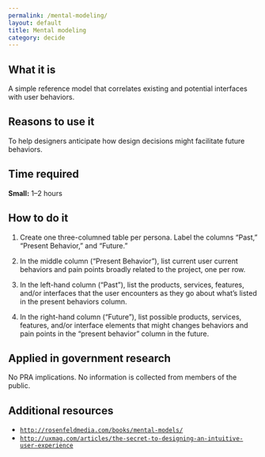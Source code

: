 ```yaml
---
permalink: /mental-modeling/
layout: default
title: Mental modeling
category: decide
---
```


## What it is

A simple reference model that correlates existing and potential interfaces with user behaviors.

## Reasons to use it

To help designers anticipate how design decisions might facilitate future behaviors.

## Time required

**Small:** 1–2 hours

## How to do it

1. Create one three-columned table per persona. Label the columns “Past,” “Present Behavior,”  and “Future.”

2. In the middle column (“Present Behavior”), list current user current behaviors and pain points broadly related to the project, one per row.

3. In the left-hand column (“Past”), list the products, services, features, and/or interfaces that the user encounters as they go about what’s listed in the present behaviors column.

4. In the right-hand column (“Future”), list possible products, services, features, and/or interface elements that might changes behaviors and pain points in the “present behavior” column in the future.

## Applied in government research

No PRA implications. No information is collected from members of the public.

## Additional resources

- [`http://rosenfeldmedia.com/books/mental-models/`](http://rosenfeldmedia.com/books/mental-models/)
- [`http://uxmag.com/articles/the-secret-to-designing-an-intuitive-user-experience`](http://uxmag.com/articles/the-secret-to-designing-an-intuitive-user-experience)

